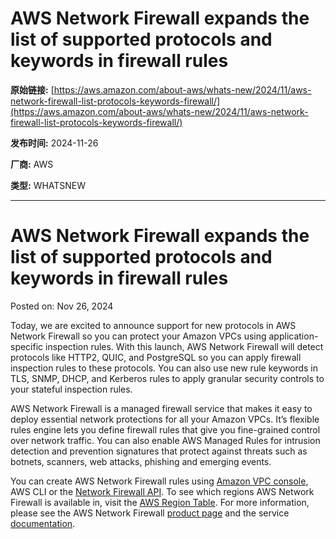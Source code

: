 # AWS Network Firewall expands the list of supported protocols and keywords in firewall rules

**原始链接:** [https://aws.amazon.com/about-aws/whats-new/2024/11/aws-network-firewall-list-protocols-keywords-firewall/](https://aws.amazon.com/about-aws/whats-new/2024/11/aws-network-firewall-list-protocols-keywords-firewall/)

**发布时间:** 2024-11-26

**厂商:** AWS

**类型:** WHATSNEW

---
# AWS Network Firewall expands the list of supported protocols and keywords in firewall rules

Posted on: Nov 26, 2024 

Today, we are excited to announce support for new protocols in AWS Network Firewall so you can protect your Amazon VPCs using application-specific inspection rules. With this launch, AWS Network Firewall will detect protocols like HTTP2, QUIC, and PostgreSQL so you can apply firewall inspection rules to these protocols. You can also use new rule keywords in TLS, SNMP, DHCP, and Kerberos rules to apply granular security controls to your stateful inspection rules.  
  
AWS Network Firewall is a managed firewall service that makes it easy to deploy essential network protections for all your Amazon VPCs. It’s flexible rules engine lets you define firewall rules that give you fine-grained control over network traffic. You can also enable AWS Managed Rules for intrusion detection and prevention signatures that protect against threats such as botnets, scanners, web attacks, phishing and emerging events.  
  
You can create AWS Network Firewall rules using [Amazon VPC console](https://console.aws.amazon.com/vpc/), AWS CLI or the [Network Firewall API](https://docs.aws.amazon.com/network-firewall/latest/APIReference/). To see which regions AWS Network Firewall is available in, visit the [AWS Region Table](https://aws.amazon.com/about-aws/global-infrastructure/regional-product-services/). For more information, please see the AWS Network Firewall [product page](https://aws.amazon.com/network-firewall/) and the service [documentation](https://docs.aws.amazon.com/network-firewall/latest/developerguide/).  

